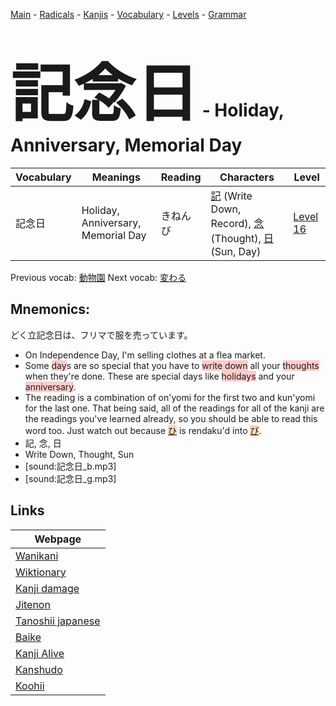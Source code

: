 <style> bigfont {font-size: 100px}</style>
[Main](../README.md) -
[Radicals](../radicals.md) -
[Kanjis](../kanjis.md) -
[Vocabulary](../vocabulary.md) -
[Levels](../levels.md) -
[Grammar](../grammar.md)
# <bigfont> 記念日</bigfont> - Holiday, Anniversary, Memorial Day 

| Vocabulary | Meanings | Reading | Characters | Level |
| --- | --- | --- | --- | --- |
| 記念日 | Holiday, Anniversary, Memorial Day | きねんび |  [記](../kanjis/記.md) (Write Down, Record), [念](../kanjis/念.md) (Thought), [日](../kanjis/日.md) (Sun, Day) | [Level 16](../levels/wk_level16.md) |

Previous vocab: [動物園](動物園.md) Next vocab: [変わる](変わる.md) 

## Mnemonics:
どく立記念日は、フリマで服を売っています。
* On Independence Day, I'm selling clothes at a flea market.
* Some <span style="background-color:#ffcccb"> day</span>s are so special that you have to <span style="background-color:#ffcccb"> write down</span> all your <span style="background-color:#ffcccb"> thoughts</span> when they're done. These are special days like <span style="background-color:#ffcccb"> holidays</span> and your <span style="background-color:#ffcccb"> anniversary</span>.
* The reading is a combination of on'yomi for the first two and kun'yomi for the last one. That being said, all of the readings for all of the kanji are the readings you've learned already, so you should be able to read this word too. Just watch out because <span style="background-color:#fed8b1"> [ひ](https://jisho.org/search/ひ)</span> is rendaku'd into <span style="background-color:#fed8b1"> [び](https://jisho.org/search/び)</span>.
* 記, 念, 日
* Write Down, Thought, Sun
* [sound:記念日_b.mp3]
* [sound:記念日_g.mp3]


## Links 

| Webpage |
| --- |
| [Wanikani          ](https://www.wanikani.com/kanji/記念日) |
| [Wiktionary        ](https://en.wiktionary.org/wiki/記念日) |
| [Kanji damage      ](http://www.kanjidamage.com/kanji/search?utf8=✓&q=記念日) |
| [Jitenon           ](https://jitenon.com/kanji/記念日) |
| [Tanoshii japanese ](https://www.tanoshiijapanese.com/dictionary/kanji.cfm?k=記念日) |
| [Baike             ](https://baike.baidu.com/item/記念日) |
| [Kanji Alive       ](https://app.kanjialive.com/記念日) |
| [Kanshudo          ](https://www.kanshudo.com/searchmn?q=記念日) |
| [Koohii            ](https://kanji.koohii.com/study/kanji/記念日) |
